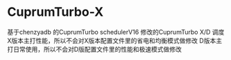 # CuprumTurbo-X
基于chenzyadb 的CuprumTurbo schedulerV16 修改的CuprumTurbo X/D 调度
X版本主打性能，所以不会对X版本配置文件里的省电和均衡模式做修改
D版本主打日常使用，所以不会对D版配置文件里的性能和极速模式做修改
